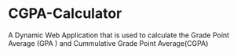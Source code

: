 # CGPA-Calculator
A Dynamic Web Application that is used to calculate the Grade Point Average (GPA ) and Cummulative Grade Point Average(CGPA)
